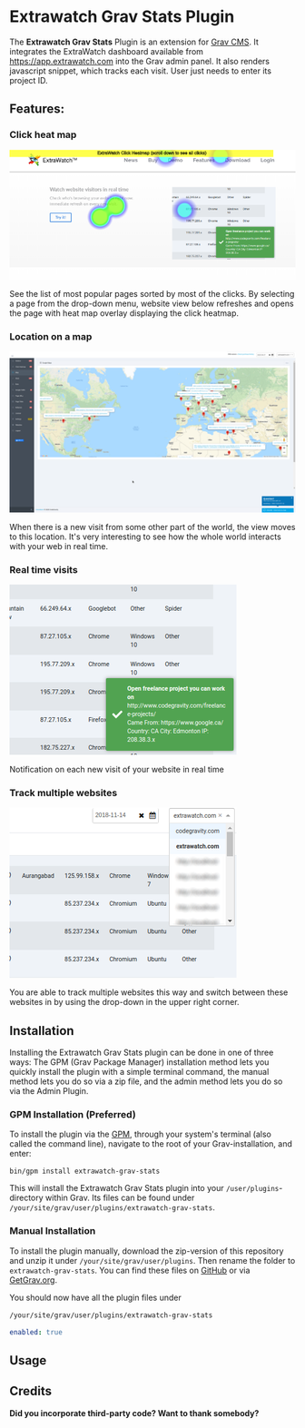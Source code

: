 # Extrawatch Grav Stats Plugin

The **Extrawatch Grav Stats** Plugin is an extension for [Grav CMS](http://github.com/getgrav/grav). 
It integrates the ExtraWatch dashboard available from https://app.extrawatch.com into the Grav admin panel.
It also renders javascript snippet, which tracks each visit. User just needs to enter its project ID.

## Features:

### Click heat map
![Click Heatmap](images/click-heatmap.png)

See the list of most popular pages sorted by most of the clicks. By selecting a page from the drop-down menu, website view below refreshes and opens the page with heat map overlay displaying the click heatmap.


### Location on a map
![Click Heatmap](images/02_location-full-screen.png)

When there is a new visit from some other part of the world, the view moves to this location. It's very interesting to see how the whole world interacts with your web in real time.

### Real time visits
![Click Heatmap](images/real-time-visitors.png)

Notification on each new visit of your website in real time

### Track multiple websites
![Click Heatmap](images/switch-websites.png)

You are able to track multiple websites this way and switch between these websites in by using the drop-down in the upper right corner.



## Installation

Installing the Extrawatch Grav Stats plugin can be done in one of three ways: The GPM (Grav Package Manager) installation method lets you quickly install the plugin with a simple terminal command, the manual method lets you do so via a zip file, and the admin method lets you do so via the Admin Plugin.

### GPM Installation (Preferred)

To install the plugin via the [GPM](http://learn.getgrav.org/advanced/grav-gpm), through your system's terminal (also called the command line), navigate to the root of your Grav-installation, and enter:

    bin/gpm install extrawatch-grav-stats

This will install the Extrawatch Grav Stats plugin into your `/user/plugins`-directory within Grav. Its files can be found under `/your/site/grav/user/plugins/extrawatch-grav-stats`.

### Manual Installation

To install the plugin manually, download the zip-version of this repository and unzip it under `/your/site/grav/user/plugins`. Then rename the folder to `extrawatch-grav-stats`. You can find these files on [GitHub](https://github.com/f/grav-plugin-extrawatch-grav-stats) or via [GetGrav.org](http://getgrav.org/downloads/plugins#extras).

You should now have all the plugin files under

    /your/site/grav/user/plugins/extrawatch-grav-stats
	


```yaml
enabled: true
```

## Usage




## Credits

**Did you incorporate third-party code? Want to thank somebody?**

